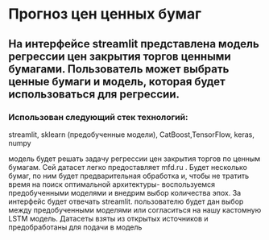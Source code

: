 # Прогноз цен ценных бумаг 

## На интерфейсе streamlit представлена модель регрессии цен закрытия торгов ценными бумагами. Пользователь может выбрать ценные бумаги и модель, которая будет использоваться для регрессии.

### Использован следующий стек технологий:

streamlit, sklearn (предобученные модели), CatBoost,TensorFlow, keras, numpy

модель будет решать задачу регрессии цен закрытия торгов по ценным бумагам. Сей датасет легко предоставляет mfd.ru . Будет несколько бумаг, по ним будет предварительная обработка и, чтобы не тратить время на поиск оптимальной архитектуры- воспользуемся предобученными моделями и внедрим выбор количества эпох. За интерфейс будет отвечать streamlit. пользователю будет дан выбор между предобученными моделями или согласиться на нашу кастомную LSTM модель. Датасеты взяты из открытых источников и предобработаны для подачи в модель
